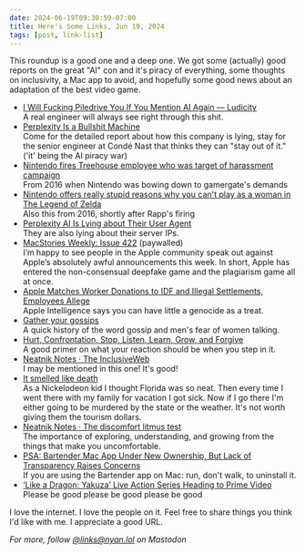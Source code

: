 ```yaml
---
date: 2024-06-19T09:30:59-07:00
title: Here's Some Links, Jun 19, 2024
tags: [post, link-list]
---
```


This roundup is a good one and a deep one. We got some (actually) good reports on the great "AI" con and it's piracy of everything, some thoughts on inclusivity, a Mac app to avoid, and hopefully some good news about an adaptation of the best video game.

- [I Will Fucking Piledrive You If You Mention AI Again — Ludicity](https://ludic.mataroa.blog/blog/i-will-fucking-piledrive-you-if-you-mention-ai-again/)   
   A real engineer will always see right through this shit.
- [Perplexity Is a Bullshit Machine](https://www.wired.com/story/perplexity-is-a-bullshit-machine/)   
   Come for the detailed report about how this company is lying, stay for the senior engineer at Condé Nast that thinks they can "stay out of it." ('it' being the AI piracy war)
- [Nintendo fires Treehouse employee who was target of harassment campaign](https://www.polygon.com/2016/3/30/11335360/nintendo-fires-treehouse-employee-who-was-target-of-harassment)   
   From 2016 when Nintendo was bowing down to gamergate's demands
- [Nintendo offers really stupid reasons why you can't play as a woman in The Legend of Zelda](https://www.theverge.com/2016/6/14/11939552/nintendo-has-dumb-reasons-for-not-making-a-link-a-woman)   
   Also this from 2016, shortly after Rapp's firing  
- [Perplexity AI Is Lying about Their User Agent](https://rknight.me/blog/perplexity-ai-is-lying-about-its-user-agent/)   
   They are also lying about their server IPs.
- [MacStories Weekly: Issue 422](https://club.macstories.net/posts/macstories-weekly-issue-422) (paywalled)   
   I’m happy to see people in the Apple community speak out against Apple’s absolutely awful announcements this week. In short, Apple has entered the non-consensual deepfake game and the plagiarism game all at once.
- [Apple Matches Worker Donations to IDF and Illegal Settlements, Employees Allege](https://theintercept.com/2024/06/11/apple-donations-idf-israel-gaza-illegal-settlements/)   
   Apple Intelligence says you can have little a genocide as a treat.
- [Gather your gossips](https://aworkinglibrary.com/writing/gather-your-gossips)   
   A quick history of the word gossip and men's fear of women talking.
- [Hurt, Confrontation, Stop, Listen, Learn, Grow, and Forgive](https://json.blog/2024/06/05/hurt-confrontation-stop.html)   
   A good primer on what your reaction should be when you step in it.  
- [Neatnik Notes · The InclusiveWeb](https://notes.neatnik.net/2024/06/the-inclusiveweb)   
   I may be mentioned in this one! It's good!  
- [It smelled like death](https://www.welcometohellworld.com/it-smelled-like-death/)   
   As a Nickelodeon kid I thought Florida was so neat. Then every time I went there with my family for vacation I got sick. Now if I go there I'm either going to be murdered by the state or the weather. It's not worth giving them the tourism dollars.
- [Neatnik Notes · The discomfort litmus test](https://notes.neatnik.net/2024/06/the-discomfort-litmus-test)   
   The importance of exploring, understanding, and growing from the things that make you uncomfortable.  
- [PSA: Bartender Mac App Under New Ownership, But Lack of Transparency Raises Concerns](https://www.macrumors.com/2024/06/04/bartender-mac-app-new-owner/)   
   If you are using the Bartender app on Mac: run, don't walk, to uninstall it.
- [‘Like a Dragon: Yakuza’ Live Action Series Heading to Prime Video](https://variety.com/2024/tv/news/like-a-dragon-yakuza-live-action-series-sega-game-prime-video-1236024275/)   
   Please be good please be good please be good

I love the internet. I love the people on it. Feel free to share things you think I'd like with me. I appreciate a good URL.

_For more, follow [@links@nyan.lol](https://nyan.lol/@links) on Mastodon_
